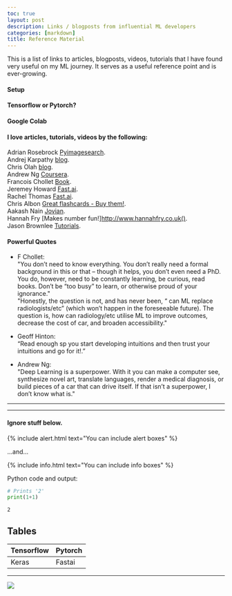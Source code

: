 ```yaml
---
toc: true
layout: post
description: Links / blogposts from influential ML developers
categories: [markdown]
title: Reference Material
---
```

This is a list of links to articles, blogposts, videos, tutorials that I have found very useful on my ML journey. It serves as a useful reference point and is ever-growing.

#### Setup

#### Tensorflow or Pytorch?

#### Google Colab

#### I love articles, tutorials, videos by the following:
Adrian Rosebrock [Pyimagesearch](https://www.pyimagesearch.com).   
Andrej Karpathy [blog](http://karpathy.github.io).   
Chris Olah [blog](https://colah.github.io).  
Andrew Ng [Coursera](https://www.coursera.org/instructor/andrewng).  
Francois Chollet [Book](https://livebook.manning.com/book/deep-learning-with-python/about-this-book/).  
Jeremey Howard [Fast.ai](https://www.fast.ai/about/#jeremy).  
Rachel Thomas [Fast.ai](https://www.fast.ai/about/#rachel).  
Chris Albon [Great flashcards - Buy them!](https://chrisalbon.com).   
Aakash Nain [Jovian](https://www.jovian.ml).  
Hannah Fry [Makes number fun!]http://www.hannahfry.co.uk().  
Jason Brownlee [Tutorials](https://machinelearningmastery.com).   

#### Powerful Quotes
* F Chollet:  
"You don’t need to know everything. You  don’t really need a formal background in this or that – though it helps, you don’t even need a PhD. You do, however, need to be constantly learning, be curious, read books. Don’t be “too busy” to learn, or otherwise proud of your ignorance."  
"Honestly, the question is not, and has never been, “ can ML replace radiologists/etc” (which won’t happen in the foreseeable future). The question is, how can radiology/etc utilise ML to improve outcomes, decrease the cost of car, and broaden accessibility."

* Geoff Hinton:  
“Read enough sp you start developing intuitions and then trust your intuitions and go for it!.”

* Andrew Ng:  
"Deep Learning is a superpower. With it you can make a computer see, synthesize novel art, translate languages, render a medical diagnosis, or build pieces of a car that can drive itself. If that isn’t a superpower, I don’t know what is."

---
---
#### Ignore stuff below. 

{% include alert.html text="You can include alert boxes" %}

...and...

{% include info.html text="You can include info boxes" %}

Python code and output:

```python
# Prints '2'
print(1+1)
```

    2

## Tables

| Tensorflow | Pytorch |
|-|-|
| Keras | Fastai |
---
![]({{"/"|relative_url}}/images/onpointai_logo.gif)

